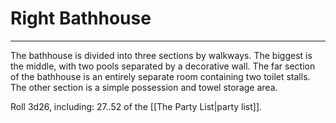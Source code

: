 # Right Bathhouse
---

The bathhouse is divided into three sections by walkways. The biggest is the middle, with two pools separated by a decorative wall. The far section of the bathhouse is an entirely separate room containing two toilet stalls. The other section is a simple possession and towel storage area. 

  

Roll 3d26, including: 27..52 of the [[The Party List|party list]].

  
